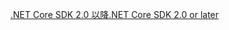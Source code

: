 [<span data-ttu-id="48d2c-101">.NET Core SDK 2.0 以降</span><span class="sxs-lookup"><span data-stu-id="48d2c-101">.NET Core SDK 2.0 or later</span></span>](https://dotnet.microsoft.com/download)
